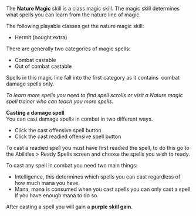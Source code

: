 ---
---
The **Nature Magic** skill is a class magic skill. The magic skill determines what spells you can learn from the nature line of magic.

The following playable classes get the nature magic skill:

*   Hermit (bought extra)

There are generally two categories of magic spells:

*   Combat castable
*   Out of combat castable

Spells in this magic line fall into the first category as it contains  combat damage spells only.

_To learn more spells you need to find spell scrolls or visit a Nature magic spell trainer who can teach you more spells._  

**Casting a damage spell**  
You can cast damage spells in combat in two different ways.

*   Click the cast offensive spell button
*   Click the cast readied offensive spell button

To cast a readied spell you must have first readied the spell, to do this go to the Abilities > Ready Spells screen and choose the spells you wish to ready.

To cast any spell in combat you need two main things:

*   Intelligence, this determines which spells you can cast regardless of how much mana you have.
*   Mana, mana is consumed when you cast spells you can only cast a spell if you have enough mana to do so.

After casting a spell you will gain a **purple skill gain**.